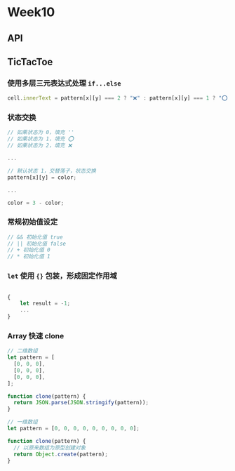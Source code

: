 # Week10

## API

## TicTacToe

### 使用多层三元表达式处理 `if...else`

```js
cell.innerText = pattern[x][y] === 2 ? "❌" : pattern[x][y] === 1 ? "⭕️" : "";
```

### 状态交换

```js
// 如果状态为 0，填充 ''
// 如果状态为 1，填充 ⭕️
// 如果状态为 2，填充 ❌

...

// 默认状态 1，交替落子，状态交换
pattern[x][y] = color;

...

color = 3 - color;
```

### 常规初始值设定

```js
// && 初始化值 true
// || 初始化值 false
// + 初始化值 0
// * 初始化值 1
```

### `let` 使用 `{}` 包装，形成固定作用域

```js

{
    let result = -1;
    ...
}
```

### Array 快速 clone

```js
// 二维数组
let pattern = [
  [0, 0, 0],
  [0, 0, 0],
  [0, 0, 0],
];

function clone(pattern) {
  return JSON.parse(JSON.stringify(pattern));
}

// 一维数组
let pattern = [0, 0, 0, 0, 0, 0, 0, 0, 0];

function clone(pattern) {
  // 以原来数组为原型创建对象
  return Object.create(pattern);
}
```
